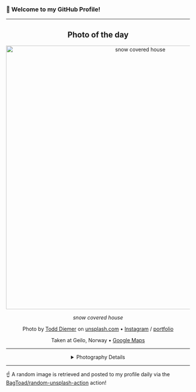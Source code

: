### 👋 Welcome to my GitHub Profile!

----
<div align="center">

## Photo of the day
  
  <a href="https://unsplash.com/photos/snow-covered-house-67t2GJcD5PI"><img width="720" src="https://images.unsplash.com/photo-1468476775582-6bede20f356f?crop=entropy&cs=tinysrgb&fit=max&fm=jpg&ixid=M3w1OTQ0OTd8MHwxfHJhbmRvbXx8fHx8fHx8fDE3NDU0NzUwMjB8&ixlib=rb-4.0.3&q=80&w=1080" alt="snow covered house"></a>
  
  <em>snow covered house</em>
  
  <em></em>

  Photo by [Todd Diemer](http://www.todd-diemer.com) on [unsplash.com](https://unsplash.com/) • [Instagram](https://instagram.com/todd.diemer) / [portfolio](http://www.todd-diemer.com)
  
  Taken at Geilo, Norway • [Google Maps](https://www.google.com/maps/search/?api=1&query=60.5337765,8.20895229999996)
  
  ---
  
<details>
<summary>Photography Details</summary>
  
| Parameter     | Value |
| ------------- | ----- |
| Camera Model  | X-T1 |
| Exposure Time | 1/1250 |
| Aperture      | 7.1 |
| Focal Length  | 16.0 |
| ISO           | 200 |
| Location      | Geilo, Norway (Norway) |
| Coordinates   | Latitude 60.5337765, Longitude 8.20895229999996 |

</details>

</div>

----

☝️ A random image is retrieved and posted to my profile daily via the [BagToad/random-unsplash-action](https://github.com/BagToad/random-unsplash-action) action!
